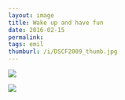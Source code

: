 ```yaml
---
layout: image
title: Wake up and have fun
date: 2016-02-15
permalink: 
tags: emil
thumburl: /i/DSCF2009_thumb.jpg
---
```


![]({{site.url}}/i/DSCF2009_thumb.jpg)

![]({{site.url}}/i/DSCF2010_thumb.jpg)

